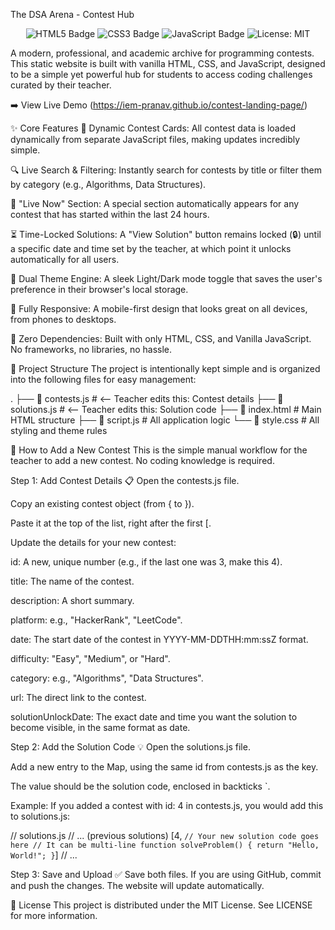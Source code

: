 The DSA Arena - Contest Hub
<p align="center">
<img src="https://www.google.com/search?q=https://img.shields.io/badge/HTML5-E34F26%3Fstyle%3Dfor-the-badge%26logo%3Dhtml5%26logoColor%3Dwhite" alt="HTML5 Badge"/>
<img src="https://www.google.com/search?q=https://img.shields.io/badge/CSS3-1572B6%3Fstyle%3Dfor-the-badge%26logo%3Dcss3%26logoColor%3Dwhite" alt="CSS3 Badge"/>
<img src="https://www.google.com/search?q=https://img.shields.io/badge/JavaScript-F7DF1E%3Fstyle%3Dfor-the-badge%26logo%3Djavascript%26logoColor%3Dblack" alt="JavaScript Badge"/>
<img src="https://www.google.com/search?q=https://img.shields.io/badge/License-MIT-yellow.svg%3Fstyle%3Dfor-the-badge" alt="License: MIT"/>
</p>

A modern, professional, and academic archive for programming contests. This static website is built with vanilla HTML, CSS, and JavaScript, designed to be a simple yet powerful hub for students to access coding challenges curated by their teacher.

➡️ View Live Demo (https://iem-pranav.github.io/contest-landing-page/)

✨ Core Features
🚀 Dynamic Contest Cards: All contest data is loaded dynamically from separate JavaScript files, making updates incredibly simple.

🔍 Live Search & Filtering: Instantly search for contests by title or filter them by category (e.g., Algorithms, Data Structures).

🔴 "Live Now" Section: A special section automatically appears for any contest that has started within the last 24 hours.

⏳ Time-Locked Solutions: A "View Solution" button remains locked (🔒) until a specific date and time set by the teacher, at which point it unlocks automatically for all users.

🎨 Dual Theme Engine: A sleek Light/Dark mode toggle that saves the user's preference in their browser's local storage.

📱 Fully Responsive: A mobile-first design that looks great on all devices, from phones to desktops.

🧩 Zero Dependencies: Built with only HTML, CSS, and Vanilla JavaScript. No frameworks, no libraries, no hassle.

📂 Project Structure
The project is intentionally kept simple and is organized into the following files for easy management:

.
├── 📁 contests.js         # <-- Teacher edits this: Contest details
├── 📁 solutions.js        # <-- Teacher edits this: Solution code
├── 📄 index.html          # Main HTML structure
├── 📄 script.js           # All application logic
└── 📄 style.css           # All styling and theme rules

📝 How to Add a New Contest
This is the simple manual workflow for the teacher to add a new contest. No coding knowledge is required.

Step 1: Add Contest Details 📋
Open the contests.js file.

Copy an existing contest object (from { to }).

Paste it at the top of the list, right after the first [.

Update the details for your new contest:

id: A new, unique number (e.g., if the last one was 3, make this 4).

title: The name of the contest.

description: A short summary.

platform: e.g., "HackerRank", "LeetCode".

date: The start date of the contest in YYYY-MM-DDTHH:mm:ssZ format.

difficulty: "Easy", "Medium", or "Hard".

category: e.g., "Algorithms", "Data Structures".

url: The direct link to the contest.

solutionUnlockDate: The exact date and time you want the solution to become visible, in the same format as date.

Step 2: Add the Solution Code 💡
Open the solutions.js file.

Add a new entry to the Map, using the same id from contests.js as the key.

The value should be the solution code, enclosed in backticks `.

Example: If you added a contest with id: 4 in contests.js, you would add this to solutions.js:

// solutions.js
// ... (previous solutions)
    [4, `
// Your new solution code goes here
// It can be multi-line
function solveProblem() {
    return "Hello, World!";
}
`]
// ...

Step 3: Save and Upload ✅
Save both files. If you are using GitHub, commit and push the changes. The website will update automatically.

📜 License
This project is distributed under the MIT License. See LICENSE for more information.
